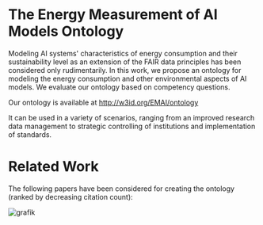 # The Energy Measurement of AI Models Ontology
Modeling AI systems' characteristics of energy consumption and their sustainability level as an extension of the FAIR data principles has been considered only rudimentarily. In this work, we propose an ontology for modeling the energy consumption and other environmental aspects of AI models. We evaluate our ontology based on competency questions.

Our ontology is available at http://w3id.org/EMAI/ontology

It can be used in a variety of scenarios, ranging from an improved research data management to strategic controlling of institutions and implementation of standards.

# Related Work
The following papers have been considered for creating the ontology (ranked by decreasing citation count):

![grafik](https://user-images.githubusercontent.com/5419543/156885466-1be3b3c5-750d-4a91-9265-29e8c577d2e1.png)
